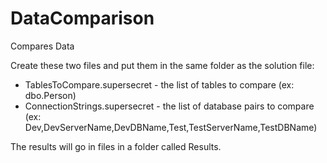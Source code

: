 # DataComparison
Compares Data

Create these two files and put them in the same folder as the solution file:
* TablesToCompare.supersecret - the list of tables to compare (ex: dbo.Person)
* ConnectionStrings.supersecret - the list of database pairs to compare (ex: Dev,DevServerName,DevDBName,Test,TestServerName,TestDBName)

The results will go in files in a folder called Results.
